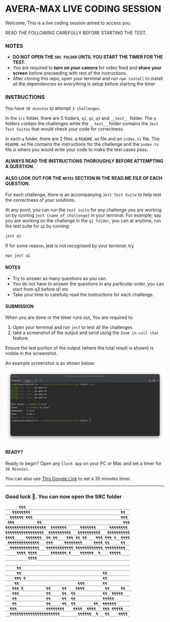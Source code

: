 # AVERA-MAX LIVE CODING SESSION

Welcome, This is a live coding session aimed to access you. 

READ THE FOLLOWING CAREFULLY BEFORE STARTING THE TEST.

### NOTES

* **DO NOT OPEN THE `SRC FOLDER` UNTIL YOU START THE TIMER FOR THE TEST.**
* You are required to **turn on your camera** for video feed and **share your screen** before proceeding with rest of the instructions.
* After cloning this repo, open your terminal and run `npm install` to install all the dependencies so everything is setup before starting the timer

### INSTRUCTIONS

You have `30 minutes` to attempt `3 challenges`.

In the `src` folder, there are 5 folders, `q1`, `q2`, `q3` and `__test__` folder. The `q` folders contain the 
challenges while the `__test__` folder contains the `Jest Test Suites` that would check your code for correctness.

In each `q` folder, there are 2 files: a `README.md` file and an `index.ts` file. The `README.md` file contains the 
instructions for the challenge and the `index.ts` file is where you would write your code to make the test cases pass.

#### ALWAYS READ THE INSTRUCTIONS THOROUGHLY BEFORE ATTEMPTING A QUESTION.
#### ALSO LOOK OUT FOR THE `NOTES` SECTION IN THE READ.ME FILE OF EACH QUESTION.

For each challenge, there is an accompanying `Jest Test Suite` to help test the correctness of your solutions.

At any point, you can run the `test suite` for any challenge you are working on by running `jest {name_of_challenge}` in
your terminal. For example; say you are working on the challenge in the `q1 folder`, you can at anytime, run the test
suite for `q1` by running:

```bash
jest q1
```

If for some reason, jest is not recognised by your terminal, try

```bash
npx jest q1
```

#### NOTES

* Try to answer as many questions as you can.
* You do not have to answer the questions in any particular order, you can start from q3 before q1 etc
* Take your time to carefully read the instructions for each challenge.

#### SUBMISSION

When you are done or the timer runs out, You are required to:

1. Open your terminal and run `jest` to test all the challenges.
2. take a screenshot of the output and send using the `Zoom in-call chat` feature.

Ensure the last portion of the output (where the total result is shown) is visible in the screenshot.

An example screenshot is as shown below:

![Overview](__/s.png?raw=true)

#### READY?

Ready to begin? Open any `Clock App` on your PC or Mac and set a timer for `30 Minutes`.

You can also use [This Google Link](https://www.google.com/search?q=timer+30+minutes&oq=timer#cobssid=s) to set a 30
minutes
timer.

---

### Good luck 🥳. You can now open the SRC folder

```
______¶¶¶______________________________________________
___¶¶¶¶¶¶¶¶________________________________________¶¶__
__¶¶¶¶¶¶_¶¶¶_______________________________________¶¶¶_
_¶¶¶__________¶¶____________________________________¶¶¶
¶¶¶¶¶¶¶¶¶¶¶¶¶¶¶¶¶¶__¶¶¶¶¶¶¶______¶¶¶¶¶¶¶______¶¶¶¶¶¶¶¶_
¶¶¶¶¶¶¶¶¶¶¶¶¶¶¶¶¶__¶¶¶¶¶¶¶¶¶¶___¶¶¶¶¶¶¶¶¶¶___¶¶¶¶¶¶¶¶¶¶
¶¶¶¶_____¶¶¶¶¶¶¶__¶¶_¶¶____¶¶¶_¶¶_¶¶____¶¶¶_¶¶¶_¶__¶¶¶¶
_¶¶¶¶¶¶¶¶¶¶¶¶¶¶___¶¶¶_____¶¶¶¶¶¶¶¶_____¶¶¶¶_¶¶_____¶¶__
__¶¶¶¶¶¶¶¶¶¶¶¶¶___¶¶¶¶¶¶¶¶¶¶¶¶_¶¶¶¶¶¶¶¶¶¶¶¶_¶¶¶¶¶¶¶¶¶__
_____¶¶¶¶_¶¶¶¶______¶¶¶¶¶¶¶_¶____¶¶¶¶¶¶__¶____¶¶¶¶¶____
__________¶¶¶¶_________________________________________
_______________________________________________________
_____¶¶________________________________________________
_____¶¶____________________________________¶¶__________
____¶¶¶_¶__________________________________¶¶__________
____¶¶__________________________¶¶¶________¶¶__________
___¶¶¶_¶__________¶¶_____¶¶ ___¶¶¶¶_________¶¶_____¶¶___
___¶¶¶____________¶¶_____¶¶__¶¶____________¶¶__¶¶¶¶¶___
___¶¶_____________¶¶_____¶¶__¶¶____________¶¶¶¶¶_______
___¶¶_____________¶¶_____¶¶__¶¶________¶¶__¶¶¶¶¶¶______
__¶¶¶_____________¶¶¶¶¶¶¶¶____¶¶¶¶__¶¶¶¶___¶¶¶_¶¶¶¶¶___
__¶¶¶¶¶¶¶¶¶¶¶¶¶¶¶¶¶¶¶¶¶¶________¶¶¶¶¶¶__¶___¶¶____¶¶¶¶_
```
